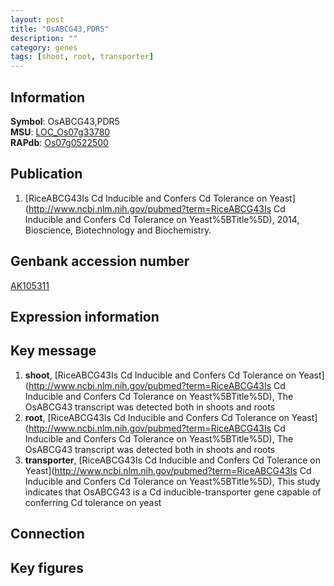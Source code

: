 ```yaml
---
layout: post
title: "OsABCG43,PDR5"
description: ""
category: genes
tags: [shoot, root, transporter]
---
```


## Information
__Symbol__: OsABCG43,PDR5  
__MSU__: [LOC_Os07g33780](http://rice.plantbiology.msu.edu/cgi-bin/ORF_infopage.cgi?orf=LOC_Os07g33780)  
__RAPdb__: [Os07g0522500](http://rapdb.dna.affrc.go.jp/viewer/gbrowse_details/irgsp1?name=Os07g0522500)  

## Publication
1. [RiceABCG43Is Cd Inducible and Confers Cd Tolerance on Yeast](http://www.ncbi.nlm.nih.gov/pubmed?term=RiceABCG43Is Cd Inducible and Confers Cd Tolerance on Yeast%5BTitle%5D), 2014, Bioscience, Biotechnology and Biochemistry.

## Genbank accession number
[AK105311](http://www.ncbi.nlm.nih.gov/nuccore/AK105311)  

## Expression information

## Key message
1. __shoot__, [RiceABCG43Is Cd Inducible and Confers Cd Tolerance on Yeast](http://www.ncbi.nlm.nih.gov/pubmed?term=RiceABCG43Is Cd Inducible and Confers Cd Tolerance on Yeast%5BTitle%5D),  The OsABCG43 transcript was detected both in shoots and roots
2. __root__, [RiceABCG43Is Cd Inducible and Confers Cd Tolerance on Yeast](http://www.ncbi.nlm.nih.gov/pubmed?term=RiceABCG43Is Cd Inducible and Confers Cd Tolerance on Yeast%5BTitle%5D),  The OsABCG43 transcript was detected both in shoots and roots
3. __transporter__, [RiceABCG43Is Cd Inducible and Confers Cd Tolerance on Yeast](http://www.ncbi.nlm.nih.gov/pubmed?term=RiceABCG43Is Cd Inducible and Confers Cd Tolerance on Yeast%5BTitle%5D),  This study indicates that OsABCG43 is a Cd inducible-transporter gene capable of conferring Cd tolerance on yeast

## Connection

## Key figures


